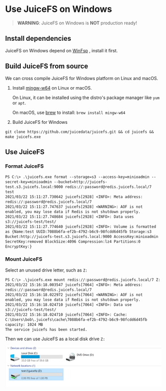 # Use JuiceFS on Windows



> **WARNING**: JuiceFS on Windows is **NOT** production ready!



## Install dependencies

JuiceFS on Windows depend on [WinFsp](http://www.secfs.net/winfsp/rel/) , install it first.



## Build JuiceFS from source

We can cross compile JuiceFS for Windows platform on Linux and macOS.

1. Install [mingw-w64](http://mingw-w64.org) on Linux or macOS. 

   On Linux, it can be installed using the distro's package manager like `yum` or `apt`.

   On macOS, use [brew](https://brew.sh/) to install: `brew install mingw-w64`

2. Build JuiceFS for Windows

```
git clone https://github.com/juicedata/juicefs.git && cd juicefs && make juicefs.exe
```



## Use JuiceFS

### Format JuiceFS

```
PS C:\> .\juicefs.exe format --storage=s3 --access-key=minioadmin --secret-key=minioadmin --bucket=http://juicefs-test.s3.juicefs.local:9000 redis://:password@redis.juicefs.local/7 test
2021/03/22 15:11:27.730642 juicefs[2928] <INFO>: Meta address: redis://:password@redis.juicefs.local/7
2021/03/22 15:11:27.747637 juicefs[2928] <WARNING>: AOF is not enabled, you may lose data if Redis is not shutdown properly.
2021/03/22 15:11:27.748684 juicefs[2928] <INFO>: Data uses s3://juicefs-test/test/
2021/03/22 15:11:27.774640 juicefs[2928] <INFO>: Volume is formatted as {Name:test UUID:7088b6fa-ef2b-4792-b6c9-98fcdd6d45fb Storage:s3 Bucket:http://juicefs-test.s3.juicefs.local:9000 AccessKey:minioadmin SecretKey:removed BlockSize:4096 Compression:lz4 Partitions:0 EncryptKey:}
```



### Mount JuiceFS

Select an unused drive letter, such as `Z:`

```
PS C:\> .\juicefs.exe mount redis://:password@redis.juicefs.local/7 Z:
2021/03/22 15:16:18.003547 juicefs[7064] <INFO>: Meta address: redis://:password@redis.juicefs.local/7
2021/03/22 15:16:18.022972 juicefs[7064] <WARNING>: AOF is not enabled, you may lose data if Redis is not shutdown properly.
2021/03/22 15:16:18.024710 juicefs[7064] <INFO>: Data use s3://juicefs-test/test/
2021/03/22 15:16:18.024710 juicefs[7064] <INFO>: Cache: C:\Users\bob\.juicefs\cache\7088b6fa-ef2b-4792-b6c9-98fcdd6d45fb capacity: 1024 MB
The service juicefs has been started.
```



Then we can use JuiceFS as a local disk drive `Z:`

![JuiceFS on Windows](../images/juicefs-on-windows.png)
